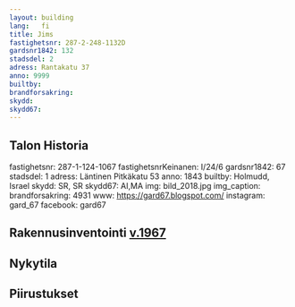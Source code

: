 ```yaml
---
layout: building
lang:   fi
title: Jims
fastighetsnr: 287-2-248-1132D
gardsnr1842: 132
stadsdel: 2
adress: Rantakatu 37
anno: 9999
builtby:
brandforsakring:
skydd:
skydd67:
---
```

## Talon Historia


fastighetsnr: 287-1-124-1067
fastighetsnrKeinanen: I/24/6
gardsnr1842: 67
stadsdel: 1
adress: Läntinen Pitkäkatu 53
anno: 1843
builtby: Holmudd, Israel
skydd: SR, SR
skydd67: AI,MA
img: bild_2018.jpg
img_caption:
brandforsakring: 4931
www: https://gard67.blogspot.com/
instagram: gard_67
facebook:  gard67



## Rakennusinventointi <a href="/sources/keinanen_karki.pdf">v.1967</a>


## Nykytila


## Piirustukset
